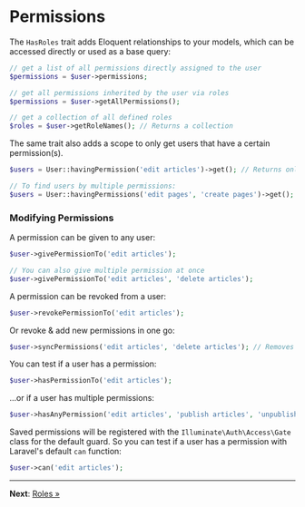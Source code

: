 # Permissions

The `HasRoles` trait adds Eloquent relationships to your models, which can be accessed directly or used as a base query:

```php
// get a list of all permissions directly assigned to the user
$permissions = $user->permissions;

// get all permissions inherited by the user via roles
$permissions = $user->getAllPermissions();

// get a collection of all defined roles
$roles = $user->getRoleNames(); // Returns a collection
```

The same trait also adds a scope to only get users that have a certain permission(s).

```php
$users = User::havingPermission('edit articles')->get(); // Returns only users with the permission 'edit articles' (inherited or directly)

// To find users by multiple permissions:
$users = User::havingPermissions('edit pages', 'create pages')->get();
```

### Modifying Permissions

A permission can be given to any user:

```php
$user->givePermissionTo('edit articles');

// You can also give multiple permission at once
$user->givePermissionTo('edit articles', 'delete articles');
```

A permission can be revoked from a user:

```php
$user->revokePermissionTo('edit articles');
```

Or revoke & add new permissions in one go:

```php
$user->syncPermissions('edit articles', 'delete articles'); // Removes any other permissions and assigns the given ones to the user
```

You can test if a user has a permission:

```php
$user->hasPermissionTo('edit articles');
```

...or if a user has multiple permissions:

```php
$user->hasAnyPermission('edit articles', 'publish articles', 'unpublish articles');
```

Saved permissions will be registered with the `Illuminate\Auth\Access\Gate` class for the default guard. So you can
test if a user has a permission with Laravel's default `can` function:

```php
$user->can('edit articles');
```

---

**Next**: [Roles &raquo;](roles.md)
